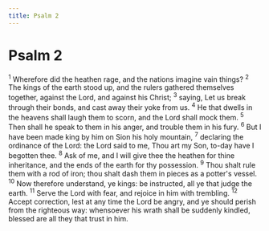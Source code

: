 ```yaml
---
title: Psalm 2
---
```

# Psalm 2

<sup>1</sup> Wherefore did the heathen rage, and the nations imagine vain things? <sup>2</sup> The kings of the earth stood up, and the rulers gathered themselves together, against the Lord, and against his Christ; <sup>3</sup> saying, Let us break through their bonds, and cast away their yoke from us. <sup>4</sup> He that dwells in the heavens shall laugh them to scorn, and the Lord shall mock them. <sup>5</sup> Then shall he speak to them in his anger, and trouble them in his fury. <sup>6</sup> But I have been made king by him on Sion his holy mountain, <sup>7</sup> declaring the ordinance of the Lord: the Lord said to me, Thou art my Son, to-day have I begotten thee. <sup>8</sup> Ask of me, and I will give thee the heathen for thine inheritance, and the ends of the earth for thy possession. <sup>9</sup> Thou shalt rule them with a rod of iron; thou shalt dash them in pieces as a potter's vessel. <sup>10</sup> Now therefore understand, ye kings: be instructed, all ye that judge the earth. <sup>11</sup> Serve the Lord with fear, and rejoice in him with trembling. <sup>12</sup> Accept correction, lest at any time the Lord be angry, and ye should perish from the righteous way: whensoever his wrath shall be suddenly kindled, blessed are all they that trust in him. 